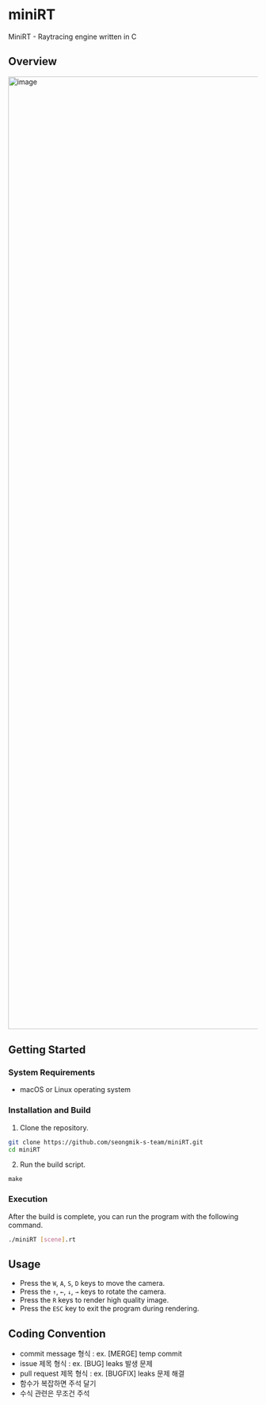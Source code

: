 # miniRT
MiniRT - Raytracing engine written in C

## Overview
<img width="1919" alt="image" src="https://github.com/seongmik-s-team/miniRT/assets/44383895/1a89d2a0-3dd4-4a7b-9af4-c7c70fb269bc">

## Getting Started

### System Requirements
- macOS or Linux operating system

### Installation and Build
1. Clone the repository.
```bash
git clone https://github.com/seongmik-s-team/miniRT.git
cd miniRT
```
2. Run the build script.
```
make
```

### Execution
After the build is complete, you can run the program with the following command.
```bash
./miniRT [scene].rt
```

## Usage
- Press the `W`, `A`, `S`, `D` keys to move the camera.
- Press the `↑`, `←`, `↓`, `→` keys to rotate the camera.
- Press the `R` keys to render high quality image.
- Press the `ESC` key to exit the program during rendering.

## Coding Convention
- commit message 형식 : ex. [MERGE] temp commit
- issue 제목 형식 : ex. [BUG] leaks 발생 문제
- pull request 제목 형식 : ex. [BUGFIX] leaks 문제 해결
- 함수가 복잡하면 주석 달기
- 수식 관련은 무조건 주석

